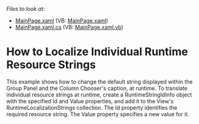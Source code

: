 <!-- default file list -->
*Files to look at*:

* [MainPage.xaml](./CS/LocalizationDescriptor/MainPage.xaml) (VB: [MainPage.xaml](./VB/LocalizationDescriptor/MainPage.xaml))
* [MainPage.xaml.cs](./CS/LocalizationDescriptor/MainPage.xaml.cs) (VB: [MainPage.xaml.vb](./VB/LocalizationDescriptor/MainPage.xaml.vb))
<!-- default file list end -->
# How to Localize Individual Runtime Resource Strings


<p>This example shows how to change the default string displayed within the Group Panel and the Column Chooser's caption, at runtime. To translate individual resource strings at runtime, create a RuntimeStringIdInfo object with the specified Id and Value properties, and add it to the View's RuntimeLocalizationStrings collection. The Id property identifies the required resource string. The Value property specifies a new value for it.</p>

<br/>


